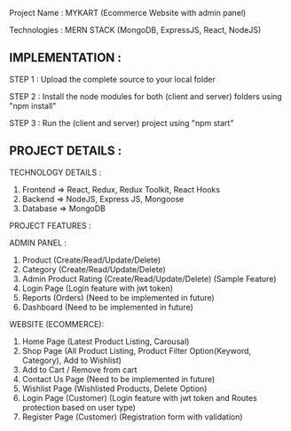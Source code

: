 Project Name : MYKART (Ecommerce Website with admin panel)

Technologies : MERN STACK (MongoDB, ExpressJS, React, NodeJS)

IMPLEMENTATION :
---------------------------------------------------

STEP 1 : Upload the complete source to your local folder

STEP 2 : Install the node modules for both (client and server) folders using "npm install"

STEP 3 : Run the (client and server) project using "npm start"


PROJECT DETAILS :
----------------------------------------------------

TECHNOLOGY DETAILS :

1. Frontend => React, Redux, Redux Toolkit, React Hooks
2. Backend => NodeJS, Express JS, Mongoose
3. Database => MongoDB

PROJECT FEATURES :

ADMIN PANEL :

1. Product (Create/Read/Update/Delete)
2. Category (Create/Read/Update/Delete)
3. Admin Product Rating (Create/Read/Update/Delete) (Sample Feature)
4. Login Page (Login feature with jwt token)
5. Reports (Orders) (Need to be implemented in future)
6. Dashboard (Need to be implemented in future)

WEBSITE (ECOMMERCE): 

1. Home Page (Latest Product Listing, Carousal)
2. Shop Page (All Product Listing, Product Filter Option(Keyword, Category), Add to Wishlist)
3. Add to Cart / Remove from cart
4. Contact Us Page (Need to be implemented in future)
5. Wishlist Page (Wishlisted Products, Delete Option)
6. Login Page (Customer) (Login feature with jwt token and Routes protection based on user type)
7. Register Page (Customer) (Registration form with validation) 
